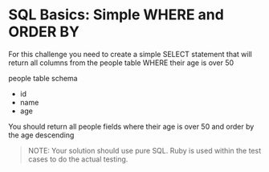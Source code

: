 # SQL Basics: Simple WHERE and ORDER BY

For this challenge you need to create a simple SELECT statement that will return all columns from the people table WHERE their age is over 50

people table schema
- id
- name
- age

You should return all people fields where their age is over 50 and order by the age descending

> NOTE: Your solution should use pure SQL. Ruby is used within the test cases to do the actual testing.